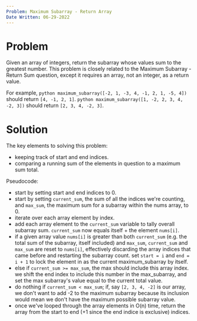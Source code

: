```yaml
---
Problem: Maximum Subarray - Return Array
Date Written: 06-29-2022
---
```


# Problem
Given an array of integers, return the subarray whose values sum to the greatest number. This problem is closely related to the Maximum Subarray - Return Sum question, except it requires an array, not an integer, as a return value.

For example, ```python maximum_subarray([-2, 1, -3, 4, -1, 2, 1, -5, 4])``` should return ```[4, -1, 2, 1]```. ```python maximum_subarray([1, -2, 2, 3, 4, -2, 3])``` should return ```[2, 3, 4, -2, 3]```.

# Solution
The key elements to solving this problem:
- keeping track of start and end indices.
- comparing a running sum of the elements in question to a maximum sum total.

Pseudocode:
  - start by setting start and end indices to 0.
  - start by setting ```current_sum```, the sum of all the indices we're counting, and ```max_sum```, the maximum sum for a subarray within the nums array, to 0.
  - iterate over each array element by index.
  - add each array element to the ```current_sum``` variable to tally overall subarray sum. ```current_sum``` now equals itself + the element ```nums[i]```.
  - if a given array value ```nums[i]``` is greater than both ```current_sum``` (e.g. the total sum of the subarray, itself included) and ```max_sum```, ```current_sum``` and ```max_sum``` are reset to ```nums[i]```, effectively discarding the array indices that came before and restarting the subarray count. set ```start = i``` and ```end = i + 1``` to lock the element in as the current maximum_subarray by itself.
  - else if ```current_sum >= max_sum```, the max should include this array index. we shift the end index to include this number in the max_subarray, and set the max subarray's value equal to the current total value.
  - do nothing if ```current_sum < max_sum```; if, say ```[2, 3, 4, -2]``` is our array, we don't want to add -2 to the maximum subarray because its inclusion would mean we don't have the maximum possible subarray value.
  - once we've looped through the array elements in O(n) time, return the array from the start to end (+1 since the end indice is exclusive) indices.